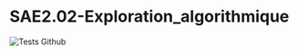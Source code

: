 # SAE2.02-Exploration_algorithmique
 
![Tests Github](https://github.com/UUUUUwUUUUU/SAE2.02-Exploration_algorithmique/actions/workflows/testOnPush.yml/badge.svg)
